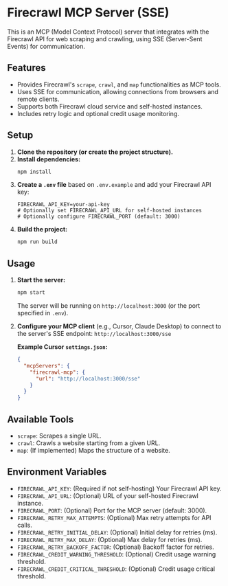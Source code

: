 # Firecrawl MCP Server (SSE)

This is an MCP (Model Context Protocol) server that integrates with the Firecrawl API for web scraping and crawling, using SSE (Server-Sent Events) for communication.

## Features

- Provides Firecrawl's `scrape`, `crawl`, and `map` functionalities as MCP tools.
- Uses SSE for communication, allowing connections from browsers and remote clients.
- Supports both Firecrawl cloud service and self-hosted instances.
- Includes retry logic and optional credit usage monitoring.

## Setup

1.  **Clone the repository (or create the project structure).**
2.  **Install dependencies:**
    ```bash
    npm install
    ```
3.  **Create a `.env` file** based on `.env.example` and add your Firecrawl API key:
    ```
    FIRECRAWL_API_KEY=your-api-key
    # Optionally set FIRECRAWL_API_URL for self-hosted instances
    # Optionally configure FIRECRAWL_PORT (default: 3000)
    ```
4.  **Build the project:**
    ```bash
    npm run build
    ```

## Usage

1.  **Start the server:**
    ```bash
    npm start
    ```
    The server will be running on `http://localhost:3000` (or the port specified in `.env`).

2.  **Configure your MCP client** (e.g., Cursor, Claude Desktop) to connect to the server's SSE endpoint: `http://localhost:3000/sse`

    **Example Cursor `settings.json`:**
    ```json
    {
      "mcpServers": {
        "firecrawl-mcp": {
          "url": "http://localhost:3000/sse"
        }
      }
    }
    ```

## Available Tools

- `scrape`: Scrapes a single URL.
- `crawl`: Crawls a website starting from a given URL.
- `map`: (If implemented) Maps the structure of a website.

## Environment Variables

- `FIRECRAWL_API_KEY`: (Required if not self-hosting) Your Firecrawl API key.
- `FIRECRAWL_API_URL`: (Optional) URL of your self-hosted Firecrawl instance.
- `FIRECRAWL_PORT`: (Optional) Port for the MCP server (default: 3000).
- `FIRECRAWL_RETRY_MAX_ATTEMPTS`: (Optional) Max retry attempts for API calls.
- `FIRECRAWL_RETRY_INITIAL_DELAY`: (Optional) Initial delay for retries (ms).
- `FIRECRAWL_RETRY_MAX_DELAY`: (Optional) Max delay for retries (ms).
- `FIRECRAWL_RETRY_BACKOFF_FACTOR`: (Optional) Backoff factor for retries.
- `FIRECRAWL_CREDIT_WARNING_THRESHOLD`: (Optional) Credit usage warning threshold.
- `FIRECRAWL_CREDIT_CRITICAL_THRESHOLD`: (Optional) Credit usage critical threshold.